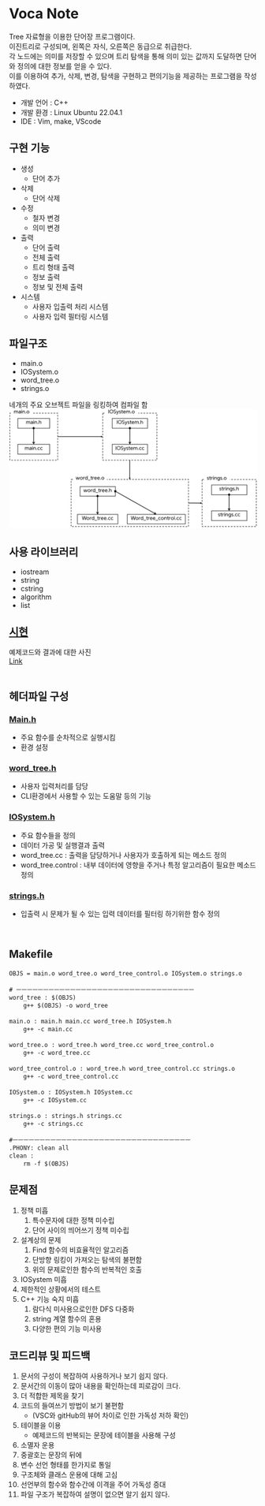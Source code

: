 # Voca Note
Tree 자료형을 이용한 단어장 프로그램이다.</br>
이진트리로 구성되며, 왼쪽은 자식, 오른쪽은 동급으로 취급한다.</br>
각 노드에는 의미를 저장할 수 있으며 트리 탐색을 통해 의미 있는 값까지 도달하면 단어와 정의에 대한 정보를 얻을 수 있다.</br>
이를 이용하여 추가, 삭제, 변경, 탐색을 구현하고 편의기능을 제공하는 프로그램을 작성하였다.</br>

* 개발 언어 : C++
* 개발 환경 : Linux Ubuntu 22.04.1
* IDE : Vim, make, VScode

## 구현 기능
* 생성
	- 단어 추가
* 삭제
	- 단어 삭제
* 수정
	- 철자 변경
	- 의미 변경
* 출력
	- 단어 출력
	- 전체 출력
	- 트리 형태 출력
	- 정보 출력
	- 정보 및 전체 출력
* 시스템
	- 사용자 입출력 처리 시스템
	- 사용자 입력 필터링 시스템

## 파일구조 
* main.o
* IOSystem.o
* word_tree.o
* strings.o

네개의 주요 오브젝트 파일을 링킹하여 컴파일 함</br>
<img src = "./img/file_struct.png" width="700" ></br>

## 사용 라이브러리
* iostream
* string  
* cstring      
* algorithm            
* list      

## [시현](./MarkDown/demonsteration.md)
예제코드와 결과에 대한 사진
</br>[Link](./MarkDown/demonsteration.md)
</br></br>

## 헤더파일 구성
### [Main.h](./MarkDown/main.md)</br>
- 주요 함수를 순차적으로 실행시킴
- 환경 설정

### [word_tree.h](./MarkDown/word_tree.md)</br>
- 사용자 입력처리를 담당
- CLI환경에서 사용할 수 있는 도움말 등의 기능

### [IOSystem.h](./MarkDown/IOSystem.md)</br>
- 주요 함수들을 정의
- 데이터 가공 및 실행결과 출력
- word_tree.cc  : 출력을 담당하거나 사용자가 호출하게 되는 메소드 정의
- word_tree.control : 내부 데이터에 영향을 주거나 특정 알고리즘이 필요한 메소드 정의

### [strings.h](./MarkDown/strings.md)</br>
- 입출력 시 문제가 될 수 있는 입력 데이터를 필터링 하기위한 함수 정의
</br>

## Makefile 

```
OBJS = main.o word_tree.o word_tree_control.o IOSystem.o strings.o 

# ㅡㅡㅡㅡㅡㅡㅡㅡㅡㅡㅡㅡㅡㅡㅡㅡㅡㅡㅡㅡㅡㅡㅡㅡㅡㅡㅡㅡㅡㅡㅡㅡㅡ
word_tree : $(OBJS)
	g++ $(OBJS) -o word_tree

main.o : main.h main.cc word_tree.h IOSystem.h
	g++ -c main.cc

word_tree.o : word_tree.h word_tree.cc word_tree_control.o
	g++ -c word_tree.cc

word_tree_control.o : word_tree.h word_tree_control.cc strings.o
	g++ -c word_tree_control.cc

IOSystem.o : IOSystem.h IOSystem.cc
	g++ -c IOSystem.cc

strings.o : strings.h strings.cc
	g++ -c strings.cc

#ㅡㅡㅡㅡㅡㅡㅡㅡㅡㅡㅡㅡㅡㅡㅡㅡㅡㅡㅡㅡㅡㅡㅡㅡㅡㅡㅡㅡㅡㅡㅡㅡㅡ
.PHONY: clean all
clean : 
	rm -f $(OBJS)
```

## 문제점
1. 정책 미흡
   1. 특수문자에 대한 정책 미수립
   2. 단어 사이의 띄어쓰기 정책 미수립
2. 설계상의 문제
   1. Find 함수의 비효율적인 알고리즘
   2. 단방향 링킹이 가져오는 탐색의 불편함
   3. 위의 문제로인한 함수의 반복적인 호출
3. IOSystem 미흡
4. 제한적인 상황에서의 테스트
5. C++ 기능 숙지 미흡
   1. 람다식 미사용으로인한 DFS 다중화
   2. string 계열 함수의 혼용
   3. 다양한 편의 기능 미사용

## 코드리뷰 및 피드백
1. 문서의 구성이 복잡하여 사용하거나 보기 쉽지 않다.
2. 문서간의 이동이 많아 내용을 확인하는데 피로감이 크다.
3. 더 적합한 제목을 찾기
4. 코드의 들여쓰기 방법이 보기 불편함
	* (VSC와 gitHub의 뷰어 차이로 인한 가독성 저하 확인)
5. 테이블을 이용
	* 예제코드의 반복되는 문장에 테이블을 사용해 구성
6.  소멸자 운용
7.  중괄호는 문장의 뒤에
8.  변수 선언 형태를 한가지로 통일
9.  구조체와 클래스 운용에 대해 고심
10. 선언부의 함수와 함수간에 이격을 주어 가독성 증대
11. 파일 구조가 복잡하여 설명이 없으면 알기 쉽지 않다.